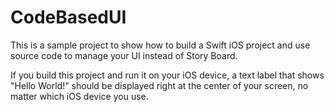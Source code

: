 CodeBasedUI
===========

This is a sample project to show how to build a Swift iOS project and use source code to manage your UI instead of Story Board.

If you build this project and run it on your iOS device, a text label that shows "Hello World!" should be displayed right at the center of your screen, no matter which iOS device you use.
